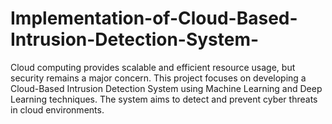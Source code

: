 # Implementation-of-Cloud-Based-Intrusion-Detection-System-
Cloud computing provides scalable and efficient resource usage, but security remains a major concern. This project focuses on developing a Cloud-Based Intrusion Detection System using Machine Learning and Deep Learning techniques. The system aims to detect and prevent cyber threats in cloud environments.
